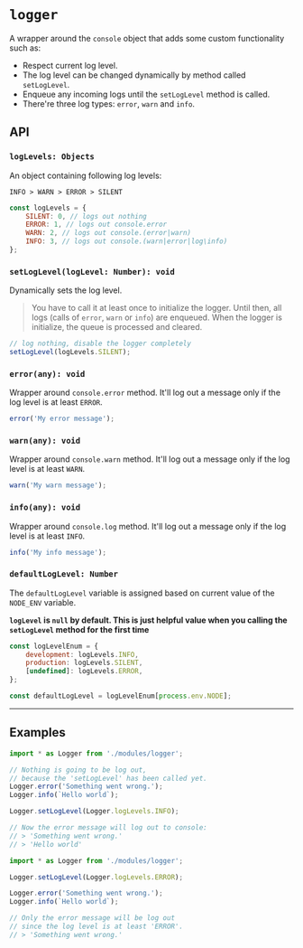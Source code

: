 # `logger`

A wrapper around the `console` object that adds some custom functionality such as:

-   Respect current log level.
-   The log level can be changed dynamically by method called `setLogLevel`.
-   Enqueue any incoming logs until the `setLogLevel` method is called.
-   There're three log types: `error`, `warn` and `info`.

## API

### `logLevels: Objects`

An object containing following log levels:

`INFO > WARN > ERROR > SILENT`

```js
const logLevels = {
    SILENT: 0, // logs out nothing
    ERROR: 1, // logs out console.error
    WARN: 2, // logs out console.(error|warn)
    INFO: 3, // logs out console.(warn|error|log\info)
};
```

### `setLogLevel(logLevel: Number): void`

Dynamically sets the log level.

> You have to call it at least once to initialize the logger. Until then, all logs (calls of `error`, `warn` or `info`) are enqueued. When the logger is initialize, the queue is processed and cleared.

```js
// log nothing, disable the logger completely
setLogLevel(logLevels.SILENT);
```

### `error(any): void`

Wrapper around `console.error` method. It'll log out a message only if the log level is at least `ERROR`.

```js
error('My error message');
```

### `warn(any): void`

Wrapper around `console.warn` method. It'll log out a message only if the log level is at least `WARN`.

```js
warn('My warn message');
```

### `info(any): void`

Wrapper around `console.log` method. It'll log out a message only if the log level is at least `INFO`.

```js
info('My info message');
```

### `defaultLogLevel: Number`

The `defaultLogLevel` variable is assigned based on current value of the `NODE_ENV` variable.

**`logLevel` is `null` by default. This is just helpful value when you calling the `setLogLevel` method for the first time**

```js
const logLevelEnum = {
    development: logLevels.INFO,
    production: logLevels.SILENT,
    [undefined]: logLevels.ERROR,
};

const defaultLogLevel = logLevelEnum[process.env.NODE];
```

---

## Examples

```js
import * as Logger from './modules/logger';

// Nothing is going to be log out,
// because the 'setLogLevel' has been called yet.
Logger.error('Something went wrong.');
Logger.info(`Hello world`);

Logger.setLogLevel(Logger.logLevels.INFO);

// Now the error message will log out to console:
// > 'Something went wrong.'
// > 'Hello world'
```

```js
import * as Logger from './modules/logger';

Logger.setLogLevel(Logger.logLevels.ERROR);

Logger.error('Something went wrong.');
Logger.info(`Hello world`);

// Only the error message will be log out
// since the log level is at least 'ERROR'.
// > 'Something went wrong.'
```
